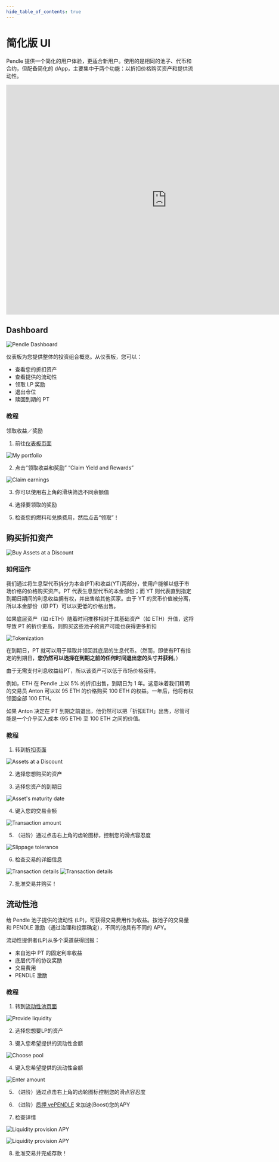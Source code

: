 ```yaml
---
hide_table_of_contents: true
---
```


# 简化版 UI 

Pendle 提供一个简化的用户体验，更适合新用户。使用的是相同的池子、代币和合约，但配备简化的 dApp，主要集中于两个功能：以折扣价格购买资产和提供流动性。

<iframe width="860" height="615" src="https://www.youtube.com/embed/xB4pBhQCwSM" title="YouTube video player" frameborder="0" allow="accelerometer; autoplay; clipboard-write; encrypted-media; gyroscope; picture-in-picture" allowfullscreen></iframe>


## Dashboard

![Pendle Dashboard](/img/AppGuide/dashboard_banner.png "Pendle Dashboard")

仪表板为您提供整体的投资组合概览。从仪表板，您可以：
* 查看您的折扣资产
* 查看提供的流动性
* 领取 LP 奖励
* 退出仓位
* 赎回到期的 PT


### 教程​

领取收益／奖励
1. 前往[仪表板页面](https://app.pendle.finance/simple/dashboard/)

![My portfolio](/img/AppGuide/my_portfolio.png "My portfolio")

2. 点击“领取收益和奖励” “Claim Yield and Rewards”

![Claim earnings](/img/AppGuide/claim_earnings.png "Claim earnings")

3. 你可以使用右上角的滑块筛选不同余额值

4. 选择要领取的奖励
  
5. 检查您的燃料和兑换费用，然后点击“领取”！


## 购买折扣资产

![Buy Assets at a Discount](/img/AppGuide/discount_banner.png "Buy Assets at a Discount")

### 如何运作

我们通过将生息型代币拆分为本金(PT)和收益(YT)两部分，使用户能够以低于市场价格的价格购买资产。PT 代表生息型代币的本金部份；而 YT 则代表直到指定到期日期间的利息收益拥有权，并出售给其他买家。由于 YT 的货币价值被分离，所以本金部份（即 PT）可以以更低的价格出售。

如果底层资产（如 rETH）随着时间推移相对于其基础资产（如 ETH）升值，这将导致 PT 的折价更高，则购买这些池子的资产可能也获得更多折扣

![Tokenization](/img/AppGuide/tokenization_graphic.jpg "Tokenization")

在到期日，PT 就可以用于赎取并领回其底层的生息代币。（然而，即使有PT有指定的到期日，**您仍然可以选择在到期之前的任何时间退出您的头寸并获利**。）

由于无需支付利息收益给PT，所以该资产可以低于市场价格获得。

例如，ETH 在 Pendle 上以 5% 的折扣出售，到期日为 1 年。这意味着我们精明的交易员 Anton 可以以 95 ETH 的价格购买 100 ETH 的权益。一年后，他将有权领回全部 100 ETH。

如果 Anton 决定在 PT 到期之前退出，他仍然可以把「折扣ETH」出售，尽管可能是一个介乎买入成本 (95 ETH) 至 100 ETH 之间的价值。

### 教程

1. 转到[折扣页面](https://app.pendle.finance/simple/discounted-assets/)

![Assets at a Discount](/img/AppGuide/assets_at_a_discount.png "Assets at a Discount")

2. 选择您想购买的资产
   
3. 选择您资产的到期日

![Asset's maturity date](/img/AppGuide/assets_maturity_date.png "Asset's maturity date")

4. 键入您的交易金额

![Transaction amount](/img/AppGuide/transaction_amount.png "Transaction amount")

5. （进阶）通过点击右上角的齿轮图标，控制您的滑点容忍度
   
![Slippage tolerance](/img/AppGuide/slippage_tolerance.png "Slippage tolerance")

6. 检查交易的详细信息

![Transaction details](/img/AppGuide/transaction_details_1.png "Transaction details")
![Transaction details](/img/AppGuide/transaction_details_2.png "Transaction details")

7. 批准交易并购买！



## 流动性池

给 Pendle 池子提供的流动性 (LP)，可获得交易费用作为收益。按池子的交易量和 PENDLE 激励（通过治理和投票确定），不同的池具有不同的 APY。

流动性提供者(LP)从多个渠道获得回报：
* 来自池中 PT 的固定利率收益
* 底层代币的协议奖励
* 交易费用
* PENDLE 激励

### 教程

1. 转到[流动性池页面](https://app.pendle.finance/simple/pools/)
   
![Provide liquidity](/img/AppGuide/provide_liquidity.png "Provide liquidity")

2. 选择您想要LP的资产

3. 键入您希望提供的流动性金额

![Choose pool](/img/AppGuide/choose_pool.png "Choose pool")

4. 键入您希望提供的流动性金额

![Enter amount](/img/AppGuide/enter_amount.png "Enter amount")

5. （进阶）通过点击右上角的齿轮图标控制您的滑点容忍度

6. （进阶）[质押 vePENDLE](https://app.pendle.finance/vependle) 来加速(Boost)您的APY

7. 检查详情

![Liquidity provision APY](/img/AppGuide/liquidity_provision_apy_1.png "Liquidity provision APY")

![Liquidity provision APY](/img/AppGuide/liquidity_provision_apy_2.png "Liquidity provision APY")

8. 批准交易并完成存款！
